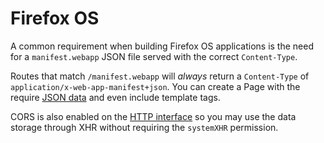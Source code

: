 # Firefox OS

A common requirement when building Firefox OS applications is the need for a `manifest.webapp` JSON file served with the correct `Content-Type`.

Routes that match `/manifest.webapp` will *always* return a `Content-Type` of `application/x-web-app-manifest+json`. You can create a Page with the require [JSON data](https://developer.mozilla.org/en-US/Apps/Developing/Manifest) and even include template tags.

CORS is also enabled on the [HTTP interface](/docs/rest) so you may use the data storage through XHR without requiring the `systemXHR` permission.